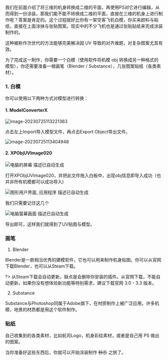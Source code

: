 我们在前面介绍了将三维的机身转换成二维的平面，再使用PS对它进行编辑，从而得到一份涂装。那我们能不能不转换成二维的平面，直接在三维的机身上进行制作呢？答案是肯定的。这个过程就好比你有一架空客飞机白模，你买来颜料与贴纸，直接在上面涂抹与张贴图案。现实中的不少飞机也是通过张贴贴纸来完成涂装制作的。

这种被称作次世代的方法能够完美解决因 UV 导致的对齐难题，对复杂图案尤其有效。

为了完成这一制作，你需要一个白模（使用软件将机模 obj 转换成另一种格式的模型），你还需要准备一根画笔（Blender / Substance），几张图案贴纸（各类素材）。

### 1. 白模

你可以使用以下两种方式对模型进行转换：

#### 1. ModelConverterX

![image-20230725113221363](https://bu.dusays.com/2023/07/25/64bf424ebfa53.png)



点击左上Import导入模型文件，再点击Export Object导出文件。


![image-20230725113404948](https://bu.dusays.com/2023/07/25/64bf42b623537.png)

#### 2. XPObjUVImage020

![电脑的屏幕  描述已自动生成](https://bu.dusays.com/2023/07/25/64bf430884471.jpg)

打开XPObjUVImage020，并把此文件拖入白板中，出现obj信息即导入成功（也并非所有机模都可以成功导入)

![图形用户界面, 应用程序  描述已自动生成](https://bu.dusays.com/2023/07/25/64bf43823967c.jpg)

我们只需要记住这几个

![电脑萤幕画面  描述已自动生成](https://bu.dusays.com/2023/07/25/64bf43a0acf76.jpg)

导出即可，这样我们就得到了UV贴图与模型。

### 画笔

1. Blender

Blender是一款相当优秀的建模软件，它也可以用来制作机身贴图。你可以从官网下载Blender，也可以从Steam下载。

?> 从Steam下载会自动更新，缺点是会删除你安装的插件。从官网下载，不能自动更新，如果你没有想体验新功能等特别需求，建议下载官网 3.0 - 3.3 版本。

2. Substance

Substance与Photoshop同属于Adobe旗下，在材质制作上被广泛应用，许多机模，地景的材质都是用这个软件制作。

### 贴纸

自己收集到的各类素材，比如航司Logo，机身彩绘素材，或者是自己用 PS 做出的图案。

当你准备好这些东西后，你就可以开始涂装制作 ~~秒杀~~ 之旅了。





